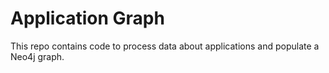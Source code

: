 # Application Graph
This repo contains code to process data about applications and populate a Neo4j graph.